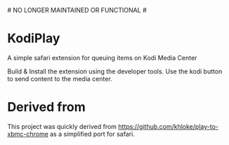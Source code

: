 # NO LONGER MAINTAINED OR FUNCTIONAL #

# KodiPlay

A simple safari extension for queuing items on Kodi Media Center

Build & Install the extension using the developer tools. Use the kodi button to send content to the media center.

# Derived from 

This project was quickly derived from https://github.com/khloke/play-to-xbmc-chrome as a simplified port for safari.

